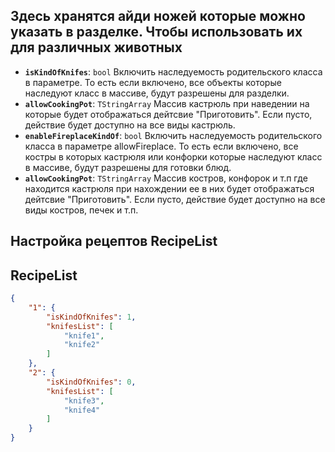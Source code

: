 ## Здесь хранятся айди ножей которые можно указать в разделке. Чтобы использовать их для различных животных
- **`isKindOfKnifes`**: `bool` Включить наследуемость родительского класса в параметре. То есть если включено, все объекты которые наследуют класс в массиве, будут разрешены для разделки.
- **`allowCookingPot`**: `TStringArray` Массив кастрюль при наведении на которые будет отображаться дейтсвие "Приготовить". Если пусто, действие будет доступно на все виды кастрюль.
- **`enableFireplaceKindOf`**: `bool` Включить наследуемость родительского класса в параметре allowFireplace. То есть если включено, все костры в которых кастрюля или конфорки которые наследуют класс в массиве, будут разрешены для готовки блюд.
- **`allowCookingPot`**: `TStringArray` Массив костров, конфорок и т.п где находится кастрюля при нахождении ее в них будет отображаться дейтсвие "Приготовить". Если пусто, действие будет доступно на все виды костров, печек и т.п.
## Настройка рецептов RecipeList
## RecipeList
```json
{
    "1": {
        "isKindOfKnifes": 1,
        "knifesList": [
            "knife1",
            "knife2"
        ]
    },
    "2": {
        "isKindOfKnifes": 0,
        "knifesList": [
            "knife3",
            "knife4"
        ]
    }
}
```
